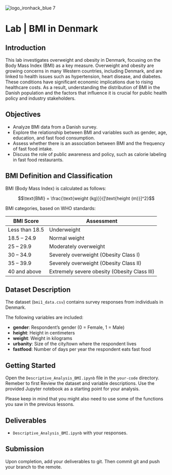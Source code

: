 
![logo_ironhack_blue 7](https://user-images.githubusercontent.com/23629340/40541063-a07a0a8a-601a-11e8-91b5-2f13e4e6b441.png)

# Lab | BMI in Denmark

## Introduction

This lab investigates overweight and obesity in Denmark, focusing on the Body Mass Index (BMI) as a key measure. Overweight and obesity are growing concerns in many Western countries, including Denmark, and are linked to health issues such as hypertension, heart disease, and diabetes. These conditions have significant economic implications due to rising healthcare costs. As a result, understanding the distribution of BMI in the Danish population and the factors that influence it is crucial for public health policy and industry stakeholders.

## Objectives
- Analyze BMI data from a Danish survey.
- Explore the relationship between BMI and variables such as gender, age, education, and fast food consumption.
- Assess whether there is an association between BMI and the frequency of fast food intake.
- Discuss the role of public awareness and policy, such as calorie labeling in fast food restaurants.


## BMI Definition and Classification

BMI (Body Mass Index) is calculated as follows:

$$\text{BMI} = \frac{\text{weight (kg)}}{[\text{height (m)}]^2}$$

BMI categories, based on WHO standards:

| BMI Score         | Assessment                                   |
|-------------------|----------------------------------------------|
| Less than 18.5    | Underweight                                  |
| 18.5 – 24.9       | Normal weight                                |
| 25 – 29.9         | Moderately overweight                        |
| 30 – 34.9         | Severely overweight (Obesity Class I)        |
| 35 – 39.9         | Severely overweight (Obesity Class II)       |
| 40 and above      | Extremely severe obesity (Obesity Class III) |

## Dataset Description

The dataset (`bmi1_data.csv`) contains survey responses from individuals in Denmark.

The following variables are included:

- **gender**: Respondent’s gender (0 = Female, 1 = Male)
- **height**: Height in centimeters
- **weight**: Weight in kilograms
- **urbanity**: Size of the city/town where the respondent lives
- **fastfood**: Number of days per year the respondent eats fast food


## Getting Started

Open the `Descriptive_Analysis_BMI.ipynb` file in the `your-code` directory. Remeber to first Review the dataset and variable descriptions. Use the provided Jupyter notebook as a starting point for your analysis.

Please keep in mind that you might also need to use some of the functions you saw in the previous lessons. 

## Deliverables

- `Descriptive_Analysis_BMI.ipynb` with your responses.

## Submission

Upon completion, add your deliverables to git. Then commit git and push your branch to the remote.



